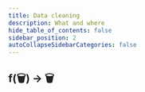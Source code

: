 ```yaml
---
title: Data cleaning
description: What and where
hide_table_of_contents: false
sidebar_position: 2
autoCollapseSidebarCategories: false
---
```



## f(🗑) -> 🗑 

